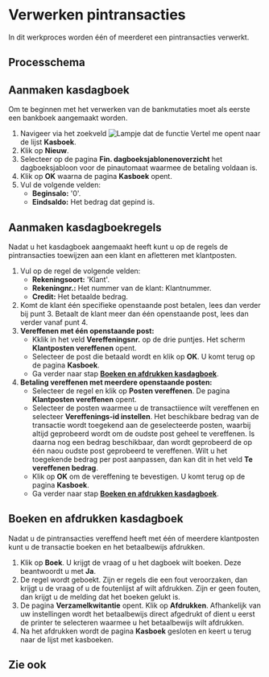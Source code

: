 # Verwerken pintransacties

In dit werkproces worden één of meerderet een pintransacties verwerkt. 

## Processchema

## Aanmaken kasdagboek

Om te beginnen met het verwerken van de bankmutaties moet als eerste een bankboek aangemaakt worden. 

 1. Navigeer via het zoekveld ![Lampje dat de functie Vertel me opent](https://docs.microsoft.com/nl-NL/dynamics365/business-central/media/ui-search/search_small.png "Vertel me wat u wilt doen") naar de lijst **Kasboek**.
 2. Klik op **Nieuw**. 
 3. Selecteer op de pagina **Fin. dagboeksjablonenoverzicht** het dagboeksjabloon voor de pinautomaat waarmee de betaling voldaan is.
 4.  Klik op **OK** waarna de pagina **Kasboek** opent.
 5. Vul de volgende velden:
	* **Beginsalo:** '0'.
	* **Eindsaldo:** Het bedrag dat gepind is.

## Aanmaken kasdagboekregels

Nadat u het kasdagboek aangemaakt heeft kunt u op de regels de pintransacties toewijzen aan een klant en afletteren met klantposten. 

 1. Vul op de regel de volgende velden:
	* **Rekeningsoort:** 'Klant'.
	* **Rekeningnr.:** Het nummer van de klant: Klantnummer. 
	* **Credit:** Het betaalde bedrag.
 2. Komt de klant één specifieke openstaande post betalen, lees dan verder bij punt 3. Betaalt de klant meer dan één openstaande post, lees dan verder vanaf punt 4. 
 3. **Vereffenen met één openstaande post:** 
	* Kklik in het veld **Vereffeningsnr.** op de drie puntjes. Het scherm **Klantposten vereffenen** opent. 
	* Selecteer de post die betaald wordt en klik op **OK**. U komt terug op de pagina **Kasboek**.
	* Ga verder naar stap [**Boeken en afdrukken kasdagboek**](#boeken-en-afdrukken-kasdagboek).
 4. **Betaling vereffenen met meerdere openstaande posten:** 
	* Selecteer de regel en klik op **Posten vereffenen**. De pagina **Klantposten vereffenen** opent. 
	* Selecteer de posten waarmee u de transactiience wilt vereffenen en selecteer **Vereffenings-id instellen**. Het beschikbare bedrag van de transactie wordt toegekend aan de geselecteerde posten, waarbij altijd geprobeerd wordt om de oudste post geheel te vereffenen. Is daarna nog een bedrag beschikbaar, dan wordt geprobeerd de op één naou oudste post geprobeerd te vereffenen. Wilt u het toegekende bedrag per post aanpassen, dan kan dit in het veld **Te vereffenen bedrag**. 
	* Klik op **OK** om de vereffening te bevestigen. U komt terug op de pagina **Kasboek**.
	* Ga verder naar stap [**Boeken en afdrukken kasdagboek**](#boeken-en-afdrukken-kasdagboek).

## Boeken en afdrukken kasdagboek

Nadat u de pintransacties vereffend heeft met één of meerdere klantposten kunt u de transactie boeken en het betaalbewijs afdrukken. 

 1. Klik op **Boek**. U krijgt de vraag of u het dagboek wilt boeken. Deze beantwoordt u met **Ja**.
 2. De regel wordt geboekt. Zijn er regels die een fout veroorzaken, dan krijgt u de vraag of u de foutenlijst af wilt afdrukken. Zijn er geen fouten, dan krijgt u de melding dat het boeken gelukt is. 
 3. De pagina **Verzamelkwitantie** opent. Klik op **Afdrukken**. Afhankelijk van uw instellingen wordt het betaalbewijs direct afgedrukt of dient u eerst de printer te selecteren waarmee u het betaalbewijs wilt afdrukken. 
 4. Na het afdrukken wordt de pagina **Kasboek** gesloten en keert u terug naar de lijst met kasboeken.

## Zie ook
<!--stackedit_data:
eyJoaXN0b3J5IjpbMTYyMTc4NTAxMiwxMzIxNzg1NzM0LDc3MD
Y0MjIxMCwyMDQyNDY5NTE3LDE3MTc2NzE2MDIsLTE3NTY4MDQx
MjUsMzgxMzY4NjUsLTUxMjExMTU2NiwtMTYzMDYzMTU4NCw0Nz
kxMjc4NDYsMjU5MDk3MjAzLC03NTY0MjIzNTIsLTE1MjU3MDA2
MDMsNjI1MDE0MTI1XX0=
-->
